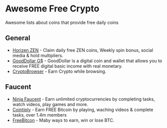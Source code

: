 # Awesome Free Crypto
Awesome lists about coins that provide free daily coins

## General
- [Horizen ZEN](https://bit.ly/ZENS1) - Claim daily free ZEN coins, Weekly spin bonus, social media & hold multipliers.
- [GoodDollar G$](http://bit.ly/GoodDollarCoin) - GoodDollar is a digital coin and wallet that allows you to
receive FREE digital basic income with real monetary.
- [CryptoBrowser](http://bit.ly/CryptoTab3) - Earn Crypto while browsing.

## Faucent
- [Ninja Faucent](http://bit.ly/NinjaFaucent) - Earn unlimited cryptocurrencies by completing tasks, watch videos, play games and more.
- [Cointiply](http://bit.ly/Cointiply2) - Earn FREE Bitcoin by playing, waching videos & complete tasks, over 1.4m members
- [FreeBitcon](http://bit.ly/FreeBitcoinN) - Maby ways to earn, win or lose BTC. 
